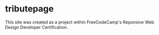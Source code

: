 # tributepage

This site was created as a project within FreeCodeCamp's Reponsive Web Design Developer Certification. 

